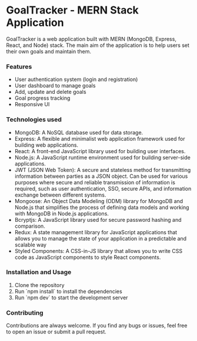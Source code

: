 <h1>GoalTracker - MERN Stack Application</h1>
<p>
    GoalTracker is a web application built with MERN (MongoDB, Express, React, and Node) stack. The main aim of the application is to help users set their own goals and     maintain them.
</p>
<h3>Features</h3>
<ul>
  <li>User authentication system (login and registration)</li>
  <li>User dashboard to manage goals</li>
  <li>Add, update and delete goals</li>
  <li>Goal progress tracking</li>
  <li>Responsive UI</li>
</ul>
<h3>Technologies used</h3>
<ul>
  <li>MongoDB: A NoSQL database used for data storage.</li>
  <li>Express: A flexible and minimalist web application framework used for building web applications.</li>
  <li>React: A front-end JavaScript library used for building user interfaces.</li>
  <li>Node.js: A JavaScript runtime environment used for building server-side applications.</li>
  <li>JWT (JSON Web Token): A secure and stateless method for transmitting information between parties as a JSON object. Can be used for various purposes where secure and reliable transmission of information is required, such as user authentication, SSO, secure APIs, and information exchange between different systems.</li>
  <li>Mongoose: An Object Data Modeling (ODM) library for MongoDB and Node.js that simplifies the process of defining data models and working with MongoDB in Node.js           applications.
  </li>
  <li>Bcryptjs: A JavaScript library used for secure password hashing and comparison.</li>
  <li>Redux: A state management library for JavaScript applications that allows you to manage the state of your application in a predictable and scalable way</li>
  <li>Styled Components: A CSS-in-JS library that allows you to write CSS code as JavaScript components to style React components.</li>
</ul>
<h3>Installation and Usage</h3>
<ol>
  <li>Clone the repository</li>
  <li>Run `npm install` to install the dependencies</li>
  <li>Run `npm dev` to start the development server</li>
</ol>
<h3>Contributing</h3>
<p>
  Contributions are always welcome. If you find any bugs or issues, feel free to open an issue or submit a pull request.
</p>
